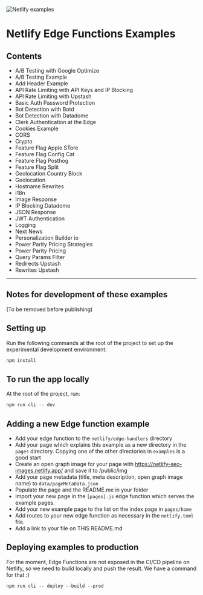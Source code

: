 ![Netlify examples](https://user-images.githubusercontent.com/5865/159468750-df1c2783-39b2-40da-9c0f-971f72a7ea3f.png)

# Netlify Edge Functions Examples

## Contents

- A/B Testing with Google Optimize
- A/B Testing Example
- Add Header Example
- API Rate Limiting with API Keys and IP Blocking
- API Rate Limiting with Upstash
- Basic Auth Password Protection
- Bot Detection with Botd
- Bot Detection with Datadome
- Clerk Authentication at the Edge
- Cookies Example
- CORS
- Crypto
- Feature Flag Apple STore
- Feature Flag Config Cat
- Feature Flag Posthog
- Feature Flag Split
- Geolocation Country Block
- Geolocation
- Hostname Rewrites
- i18n
- Image Response
- IP Blocking Datadome
- JSON Response
- JWT Authentication
- Logging
- Next News
- Personalization Builder io
- Power Parity Pricing Strategies
- Power Parity Pricing
- Query Params Filter
- Redirects Upstash
- Rewrites Upstash

---

## Notes for development of these examples

(To be removed before publishing)

## Setting up

Run the following commands at the root of the project to set up the experimental development environment:

```bash
npm install
```

## To run the app locally

At the root of the project, run:

```bash
npm run cli -- dev
```

## Adding a new Edge function example

- Add your edge function to the `netlify/edge-handlers` directory
- Add your page which explains this example as a new directory in the `pages` directory. Copying one of the other
  directories in `examples` is a good start
- Create an open graph image for your page with https://netlify-seo-images.netlify.app/ and save it to /public/img
- Add your page metadata (title, meta description, open graph image name) to `data/pageMetaData.json`
- Populate the page and the README.me in your folder
- Import your new page in the `[pages].js` edge function which serves the example pages.
- Add your new example page to the list on the index page in `pages/home`
- Add routes to your new edge function as necessary in the `netlify.toml` file.
- Add a link to your file on THIS README.md

## Deploying examples to production

For the moment, Edge Functions are not exposed in the CI/CD pipeline on Netlify, so we need to build locally and push
the result. We have a command for that :)

```
npm run cli -- deploy --build --prod
```
